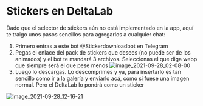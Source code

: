 
# Stickers en DeltaLab

Dado que el selector de stickers aún no está implementado en la app, aquí te traigo unos pasos sencillos para agregarlos a cualquier chat:

1. Primero entras a este bot @Stickerdownloadbot en Telegram
2. Pegas el enlace del pack de stickers que desees (no puede ser de los animados) y el bot te mandará 3 archivos. Seleccionas el que diga webp que siempre será el que pese menos
![image_2021-09-28_02-08-00](https://user-images.githubusercontent.com/67376405/135087760-4d7dc5b1-2ed9-41dd-ba4b-d35295503826.jpg)
5. Luego lo descargas. Lo descomprimes y ya, para insertarlo es tan sencillo como ir a la galería y enviarlo acá, como si fuese una imagen normal. 
Pero el DeltaLab lo pondrá como un sticker

![image_2021-09-28_12-16-21](https://user-images.githubusercontent.com/67376405/135089728-b15664ab-2b3f-46e5-8f69-c9c5836b81da.jpg)
